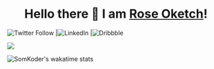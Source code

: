 <h1 align="center">
Hello there 👋 I am <a href="roseoketch.github.io/portfolio/">Rose Oketch</a>!
</h1>

![Twitter Follow](https://img.shields.io/twitter/follow/OketchRose?style=for-the-badge&logo=twitter&logoColor=white) |![LinkedIn](https://img.shields.io/badge/LinkedIn-?style=for-the-badge&logo=linkedin&logoColor=white) |![Dribbble](https://img.shields.io/badge/Dribbble-EA4C89?style=for-the-badge&logo=dribbble&logoColor=white)
    <div style="width: 50%;">
        <img src="https://github-readme-stats.vercel.app/api?username=Oketch&theme=gotham&custom_title=Roseoketch%20github%20stats" />
    </div>
</div>

![SomKoder's wakatime stats](https://github-readme-stats.vercel.app/api/wakatime?username=Oketch&theme=gotham&layout=compact)
